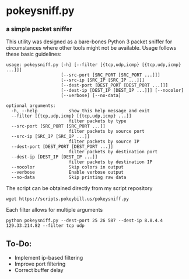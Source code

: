 # pokeysniff.py
### a simple packet sniffer

This utility was designed as a bare-bones Python 3 packet sniffer for circumstances where other tools might not be available.
Usage follows these basic guidelines:
```
usage: pokeysniff.py [-h] [--filter [{tcp,udp,icmp} [{tcp,udp,icmp} ...]]]
                     [--src-port [SRC_PORT [SRC_PORT ...]]]
                     [--src-ip [SRC_IP [SRC_IP ...]]]
                     [--dest-port [DEST_PORT [DEST_PORT ...]]]
                     [--dest-ip [DEST_IP [DEST_IP ...]]] [--nocolor]
                     [--verbose] [--no-data]

optional arguments:
  -h, --help            show this help message and exit
  --filter [{tcp,udp,icmp} [{tcp,udp,icmp} ...]]
                        filter packets by type
  --src-port [SRC_PORT [SRC_PORT ...]]
                        filter packets by source port
  --src-ip [SRC_IP [SRC_IP ...]]
                        filter packets by source IP
  --dest-port [DEST_PORT [DEST_PORT ...]]
                        filter packets by destination port
  --dest-ip [DEST_IP [DEST_IP ...]]
                        filter packets by destination IP
  --nocolor             Skip colors in output
  --verbose             Enable verbose output
  --no-data             Skip printing raw data
```
The script can be obtained directly from my script repository
```
wget https://scripts.pokeybill.us/pokeysniff.py
```
Each filter allows for multiple arguments
```
python pokeysniff.py --dest-port 25 26 587 --dest-ip 8.8.4.4 129.33.214.82 --filter tcp udp
```
## To-Do:
* Implement ip-based filtering
* Improve port filtering
* Correct buffer delay
